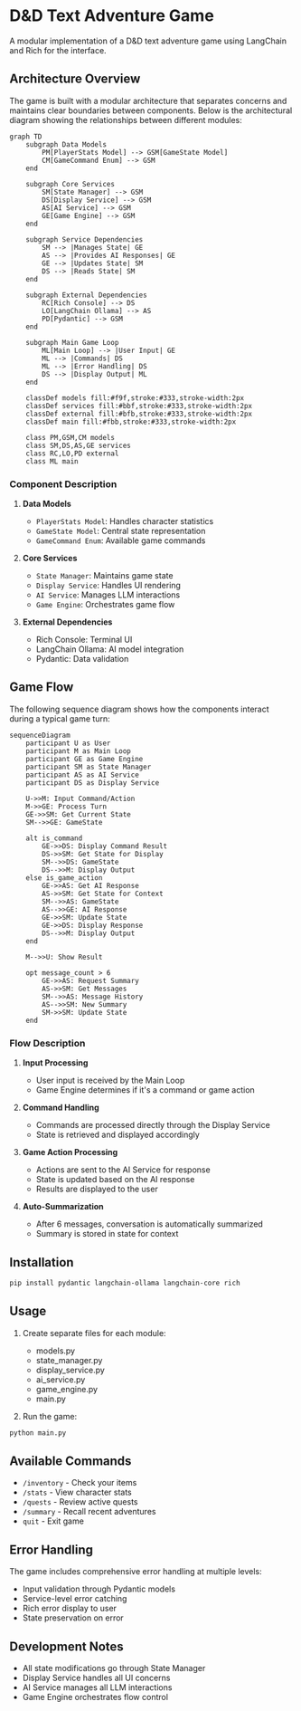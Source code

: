# D&D Text Adventure Game

A modular implementation of a D&D text adventure game using LangChain and Rich for the interface.

## Architecture Overview

The game is built with a modular architecture that separates concerns and maintains clear boundaries between components. Below is the architectural diagram showing the relationships between different modules:

```mermaid
graph TD
    subgraph Data Models
        PM[PlayerStats Model] --> GSM[GameState Model]
        CM[GameCommand Enum] --> GSM
    end

    subgraph Core Services
        SM[State Manager] --> GSM
        DS[Display Service] --> GSM
        AS[AI Service] --> GSM
        GE[Game Engine] --> GSM
    end

    subgraph Service Dependencies
        SM --> |Manages State| GE
        AS --> |Provides AI Responses| GE
        GE --> |Updates State| SM
        DS --> |Reads State| SM
    end

    subgraph External Dependencies
        RC[Rich Console] --> DS
        LO[LangChain Ollama] --> AS
        PD[Pydantic] --> GSM
    end

    subgraph Main Game Loop
        ML[Main Loop] --> |User Input| GE
        ML --> |Commands| DS
        ML --> |Error Handling| DS
        DS --> |Display Output| ML
    end

    classDef models fill:#f9f,stroke:#333,stroke-width:2px
    classDef services fill:#bbf,stroke:#333,stroke-width:2px
    classDef external fill:#bfb,stroke:#333,stroke-width:2px
    classDef main fill:#fbb,stroke:#333,stroke-width:2px

    class PM,GSM,CM models
    class SM,DS,AS,GE services
    class RC,LO,PD external
    class ML main
```

### Component Description

1. **Data Models**
   - `PlayerStats Model`: Handles character statistics
   - `GameState Model`: Central state representation
   - `GameCommand Enum`: Available game commands

2. **Core Services**
   - `State Manager`: Maintains game state
   - `Display Service`: Handles UI rendering
   - `AI Service`: Manages LLM interactions
   - `Game Engine`: Orchestrates game flow

3. **External Dependencies**
   - Rich Console: Terminal UI
   - LangChain Ollama: AI model integration
   - Pydantic: Data validation

## Game Flow

The following sequence diagram shows how the components interact during a typical game turn:

```mermaid
sequenceDiagram
    participant U as User
    participant M as Main Loop
    participant GE as Game Engine
    participant SM as State Manager
    participant AS as AI Service
    participant DS as Display Service

    U->>M: Input Command/Action
    M->>GE: Process Turn
    GE->>SM: Get Current State
    SM-->>GE: GameState
    
    alt is_command
        GE->>DS: Display Command Result
        DS->>SM: Get State for Display
        SM-->>DS: GameState
        DS-->>M: Display Output
    else is_game_action
        GE->>AS: Get AI Response
        AS->>SM: Get State for Context
        SM-->>AS: GameState
        AS-->>GE: AI Response
        GE->>SM: Update State
        GE->>DS: Display Response
        DS-->>M: Display Output
    end

    M-->>U: Show Result

    opt message_count > 6
        GE->>AS: Request Summary
        AS->>SM: Get Messages
        SM-->>AS: Message History
        AS-->>SM: New Summary
        SM->>SM: Update State
    end
```

### Flow Description

1. **Input Processing**
   - User input is received by the Main Loop
   - Game Engine determines if it's a command or game action

2. **Command Handling**
   - Commands are processed directly through the Display Service
   - State is retrieved and displayed accordingly

3. **Game Action Processing**
   - Actions are sent to the AI Service for response
   - State is updated based on the AI response
   - Results are displayed to the user

4. **Auto-Summarization**
   - After 6 messages, conversation is automatically summarized
   - Summary is stored in state for context

## Installation

```bash
pip install pydantic langchain-ollama langchain-core rich
```

## Usage

1. Create separate files for each module:
   - models.py
   - state_manager.py
   - display_service.py
   - ai_service.py
   - game_engine.py
   - main.py

2. Run the game:
```bash
python main.py
```

## Available Commands

- `/inventory` - Check your items
- `/stats` - View character stats
- `/quests` - Review active quests
- `/summary` - Recall recent adventures
- `quit` - Exit game

## Error Handling

The game includes comprehensive error handling at multiple levels:
- Input validation through Pydantic models
- Service-level error catching
- Rich error display to user
- State preservation on error

## Development Notes

- All state modifications go through State Manager
- Display Service handles all UI concerns
- AI Service manages all LLM interactions
- Game Engine orchestrates flow control